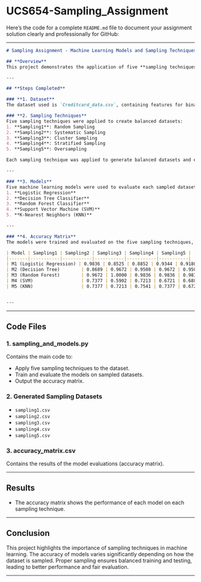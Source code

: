 # UCS654-Sampling_Assignment
Here’s the code for a complete `README.md` file to document your assignment solution clearly and professionally for GitHub:

---

```markdown
# Sampling Assignment - Machine Learning Models and Sampling Techniques

## **Overview**
This project demonstrates the application of five **sampling techniques** and evaluates their impact on the performance of five **machine learning models**. The assignment involves creating balanced datasets using various sampling techniques, applying these datasets to ML models, and comparing their accuracies.

---

## **Steps Completed**

### **1. Dataset**
The dataset used is `Creditcard_data.csv`, containing features for binary classification (`Class` column).

### **2. Sampling Techniques**
Five sampling techniques were applied to create balanced datasets:
1. **Sampling1**: Random Sampling
2. **Sampling2**: Systematic Sampling
3. **Sampling3**: Cluster Sampling
4. **Sampling4**: Stratified Sampling
5. **Sampling5**: Oversampling

Each sampling technique was applied to generate balanced datasets and ensure fair model evaluation.

---

### **3. Models**
Five machine learning models were used to evaluate each sampled dataset:
1. **Logistic Regression**
2. **Decision Tree Classifier**
3. **Random Forest Classifier**
4. **Support Vector Machine (SVM)**
5. **K-Nearest Neighbors (KNN)**

---

### **4. Accuracy Matrix**
The models were trained and evaluated on the five sampling techniques, and their accuracy was stored in the following matrix:

| Model | Sampling1 | Sampling2 | Sampling3 | Sampling4 | Sampling5 |
|-------|-----------|-----------|-----------|-----------|-----------|
| M1 (Logistic Regression) | 0.9836 | 0.8525 | 0.8852 | 0.9344 | 0.9180 |
| M2 (Decision Tree)        | 0.8689 | 0.9672 | 0.9508 | 0.9672 | 0.9508 |
| M3 (Random Forest)        | 0.9672 | 1.0000 | 0.9836 | 0.9836 | 0.9836 |
| M4 (SVM)                  | 0.7377 | 0.5902 | 0.7213 | 0.6721 | 0.6885 |
| M5 (KNN)                  | 0.7377 | 0.7213 | 0.7541 | 0.7377 | 0.6721 |


---
```
---

## **Code Files**

### **1. sampling_and_models.py**
Contains the main code to:
- Apply five sampling techniques to the dataset.
- Train and evaluate the models on sampled datasets.
- Output the accuracy matrix.

### **2. Generated Sampling Datasets**
- `sampling1.csv`
- `sampling2.csv`
- `sampling3.csv`
- `sampling4.csv`
- `sampling5.csv`

### **3. accuracy_matrix.csv**
Contains the results of the model evaluations (accuracy matrix).

---

## **Results**
- The accuracy matrix shows the performance of each model on each sampling technique.

---

## **Conclusion**
This project highlights the importance of sampling techniques in machine learning. The accuracy of models varies significantly depending on how the dataset is sampled. Proper sampling ensures balanced training and testing, leading to better performance and fair evaluation.

---
